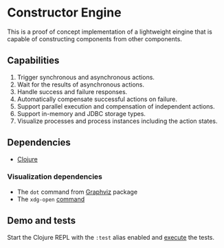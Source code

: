 # Constructor Engine

This is a proof of concept implementation of a lightweight eingine
that is capable of constructing components from other components.

## Capabilities

1. Trigger synchronous and asynchronous actions.
1. Wait for the results of asynchronous actions.
1. Handle success and failure responses.
1. Automatically compensate successful actions on failure.
1. Support parallel execution and compensation of independent actions.
1. Support in-memory and JDBC storage types.
1. Visualize processes and process instances including the action
   states.

## Dependencies

* [Clojure](https://www.clojure.org/guides/getting_started)

### Visualization dependencies

* The `dot` command from [Graphviz](https://graphviz.org/) package
* The `xdg-open` [command](https://linux.die.net/man/1/xdg-open)

## Demo and tests

Start the Clojure REPL with the `:test` alias enabled and
[execute](https://clojure.github.io/clojure/clojure.test-api.html#clojure.test/run-tests)
the tests.
